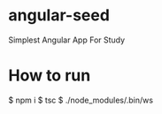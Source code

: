 # angular-seed
Simplest Angular App For Study

# How to run

$ npm i
$ tsc
$ ./node_modules/.bin/ws
